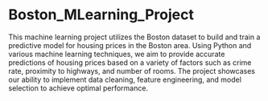 # Boston_MLearning_Project
This machine learning project utilizes the Boston dataset to build and train a predictive model for housing prices in the Boston area. Using Python and various machine learning techniques, we aim to provide accurate predictions of housing prices based on a variety of factors such as crime rate, proximity to highways, and number of rooms. The project showcases our ability to implement data cleaning, feature engineering, and model selection to achieve optimal performance.
